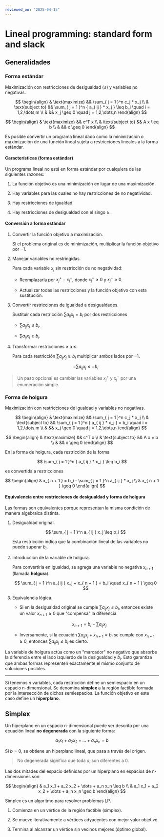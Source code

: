 ```yaml
---
reviewed_on: "2025-04-15"
---
```


# Lineal programming: standard form and slack

## Generalidades

### Forma estándar

Maximización con restricciones de desigualdad ($\leq$) y variables no negativas.

$$
\begin{align}
	& \text{maximize}   && \sum_{ j = 1 }^n c_j * x_j \\
	& \text{subject to} && \sum_{ j = 1 }^n { a_{ ij } * x_j } \leq b_i \quad i = 1,2,\dots,m \\
	&                   && x_j \geq 0 \quad j = 1,2,\dots,n
\end{align}
$$

$$
\begin{align}
	& \text{maximize}   && c^T x \\
	& \text{subject to} && A x \leq b \\
	&                   && x \geq 0
\end{align}
$$

Es posible convertir un programa lineal dado como la minimización o maximización de una función lineal sujeta a restricciones lineales a la forma estándar.

#### Características (forma estándar)

Un programa lineal no está en forma estándar por cualquiera de las siguientes razones:

1. La función objetivo es una minimización en lugar de una maximización.

2. Hay variables para las cuales no hay restricciones de no negatividad.

3. Hay restricciones de igualdad.

4. Hay restricciones de desigualdad con el singo $\geq$.

#### Conversión a forma estándar

1. Convertir la función objetivo a maximización.

	Si el problema original es de minimización, multiplicar la función objetivo por $-1$.

2. Manejar variables no restringidas.

	Para cada variable $x_j$ sin restricción de no negatividad:

	- Reemplazarla por $x_j^+ - x_j^-$, donde $x_j^+ \geq 0$ y $x_j^- \geq 0$.

	- Actualizar todas las restricciones y la función objetivo con esta sustitución.

3. Convertir restricciones de igualdad a desigualdades.

	Sustituir cada restricción $\sum a_{ ij } x_j = b_i$ por dos restricciones

	- $\sum a_{ ij } x_j \leq b_i$.

	- $\sum a_{ ij } x_j \geq b_i$.

4. Transformar restricciones $\geq$ a $\leq$.

	Para cada restricción $\sum a_{ ij } x_j \geq b_i$ multiplicar ambos lados por $-1$.

	$$
	-\sum a_{ ij } x_j \leq -b_i
	$$

> Un paso opcional es cambiar las variables ${ x_j }^+$ y ${ x_j }^-$ por una enumeración simple.

### Forma de holgura

Maximización con restricciones de igualdad y variables no negativas.

$$
\begin{align}
	& \text{maximize}   && \sum_{ j = 1 }^n c_j * x_j \\
	& \text{subject to} && \sum_{ j = 1 }^n { a_{ ij } * x_j } = b_i \quad i = 1,2,\dots,m \\
	&                   && x_j \geq 0 \quad j = 1,2,\dots,n
\end{align}
$$

$$
\begin{align}
	& \text{maximize}   && c^T x \\
	& \text{subject to} && A x = b \\
	&                   && x \geq 0
\end{align}
$$

En la forma de holgura, cada restricción de la forma

$$
\sum_{ j = 1 }^n { a_{ ij } * x_j } \leq b_i
$$

es convertida a restricciones

$$
\begin{align}
	& x_{ n + 1 } = b_i - \sum_{ j = 1 }^n a_{ ij } * x_j \\
	& x_{ n + 1 } \geq 0
\end{align}
$$

#### Equivalencia entre restricciones de desigualdad y forma de holgura

Las formas son equivalentes porque representan la misma condición de manera algebraica distinta.

1. Desigualdad original.

	$$
	\sum_{ j = 1 }^n a_{ ij } x_j \leq b_i
	$$

	Esta restricción indica que la combinación lineal de las variables no puede superar $b_i$.

2. Introducción de la variable de holgura.

	Para convertirla en igualdad, se agrega una variable no negativa $x_{ n + 1 }$ (llamada **holgura**).

	$$ 
	\sum_{ j = 1 }^n a_{ ij } x_j + x_{ n + 1 } = b_i \quad x_{ n + 1 } \geq 0
	$$

3. Equivalencia lógica.

	- Si en la desigualdad original se cumple $\sum a_{ ij } x_j \leq b_i$, entonces existe un valor $x_{ n + 1 } \geq 0$ que "compensa" la diferencia.

		$$ 
		x_{ n + 1 } = b_i - \sum a_{ ij } x_j
		$$

	- Inversamente, si la ecuación $\sum a_{ ij } x_j + x_{ n + 1 } = b_i$ se cumple con $x_{ n + 1 } \geq 0$, entonces $\sum a_{ ij } x_j \leq b_i$ es cierto.

La variable de holgura actúa como un "marcador" no negativo que absorbe la diferencia entre el lado izquierdo de la desigualdad y $b_i$. Esto garantiza que ambas formas representen exactamente el mismo conjunto de soluciones posibles.

---

Si tenemos $n$ variables, cada restricción define un semiespacio en un espacio n-dimensional. Se denomina **simplex** a la región factible formada por la intersección de dichos semiespacios. La función objetivo en este caso define un **hiperplano**.

## Simplex

Un hiperplano en un espacio n-dimensional puede ser descrito por una ecuación lineal **no degenerada** con la siguiente forma:

$$
a_1 x_1 + a_2 x_2 + \dots + a_n x_n = b
$$

Si $b = 0$, se obtiene un hiperplano lineal, que pasa a través del origen.

> No degenerada significa que toda $a_i$ son diferentes a $0$.

Las dos mitades del espacio definidas por un hiperplano en espacios de n-dimensiones son:

$$
\begin{align}
	& a_1 x_1 + a_2 x_2 + \dots + a_n x_n \leq b \\
	& a_1 x_1 + a_2 x_2 + \dots + a_n x_n \geq b
\end{align}
$$

Simplex es un algoritmo para resolver problemas LP.

1. Comienza en un vértice de la región factible (simplex).

2. Se mueve iterativamente a vértices adyacentes con mejor valor objetivo.

3. Termina al alcanzar un vértice sin vecinos mejores (óptimo global).